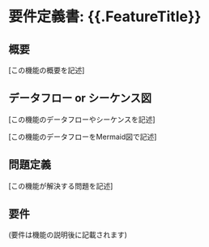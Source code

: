 # 要件定義書: {{.FeatureTitle}}

## 概要
[この機能の概要を記述]

## データフロー or シーケンス図
[この機能のデータフローやシーケンスを記述]

[この機能のデータフローをMermaid図で記述]


## 問題定義
[この機能が解決する問題を記述]

## 要件
(要件は機能の説明後に記載されます)